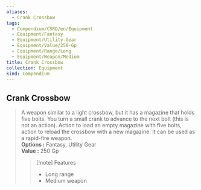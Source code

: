 ```yaml
---
aliases:
  - Crank Crossbow
tags:
  - Compendium/CSRD/en/Equipment
  - Equipment/Fantasy
  - Equipment/Utility-Gear
  - Equipment/Value/250-Gp
  - Equipment/Range/Long
  - Equipment/Weapon/Medium
title: Crank Crossbow
collection: Equipment
kind: Compendium
---
```

## Crank Crossbow  
  
>A weapon similar to a light crossbow, but it has a magazine that holds five bolts. You turn a small crank to advance to the next bolt (this is not an action). Action to load an empty magazine with five bolts, action to reload the crossbow with a new magazine. It can be used as a rapid-fire weapon.  
> **Options :** Fantasy, Utility Gear  
> **Value :** 250 Gp  
>>[!note] Features  
>> - Long range  
>> - Medium weapon